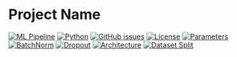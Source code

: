 # Project Name

[![ML Pipeline](https://img.shields.io/badge/ML%20Pipeline-Active-success)](https://github.com/shrits-ai/assign6MNIST)
[![Python](https://img.shields.io/badge/python-3.8%20%7C%203.9%20%7C%203.10-blue)](https://www.python.org/)
[![GitHub issues](https://img.shields.io/github/issues/shrits-ai/assign6MNIST)](https://github.com/shrits-ai/assign6MNIST/issues)
[![License](https://img.shields.io/github/license/shrits-ai/assign6MNIST)](https://github.com/shrits-ai/assign6MNIST/blob/main/LICENSE)
[![Parameters](https://img.shields.io/badge/Total%20Parameters-8.2K-brightgreen)](https://github.com/shrits-ai/assign6MNIST)
[![BatchNorm](https://img.shields.io/badge/Batch%20Normalization-Yes-success)](https://github.com/shrits-ai/assign6MNIST)
[![Dropout](https://img.shields.io/badge/Dropout-0.03-informational)](https://github.com/shrits-ai/assign6MNIST)
[![Architecture](https://img.shields.io/badge/Final%20Layer-FC-yellow)](https://github.com/shrits-ai/assign6MNIST)
[![Dataset Split](https://img.shields.io/badge/Split-50K%2F10K-blue)](https://github.com/shrits-ai/assign6MNIST)